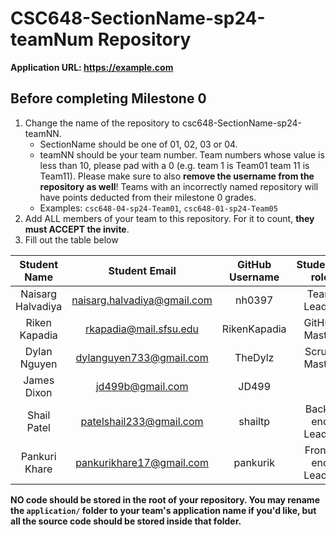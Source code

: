 # CSC648-SectionName-sp24-teamNum Repository

**Application URL: <https://example.com>**

## Before completing Milestone 0

1. Change the name of the repository to csc648-SectionName-sp24-teamNN.
   - SectionName should be one of 01, 02, 03 or 04.
   - teamNN should be your team number. Team numbers whose value is less than
     10, please pad with a 0 (e.g. team 1 is Team01 team 11 is Team11). Please
     make sure to also **remove the username from the repository as well**!
     Teams with an incorrectly named repository will have points deducted from
     their milestone 0 grades.
   - Examples: `csc648-04-sp24-Team01`, `csc648-01-sp24-Team05`
2. Add ALL members of your team to this repository. For it to count, **they must
   ACCEPT the invite**.
3. Fill out the table below

| Student Name          | Student Email                   | GitHub Username  | Student's role       |
| :-------------------: | :-----------------------------: | :-------------:  | :------------------: |
|   Naisarg Halvadiya   |   naisarg.halvadiya@gmail.com   |   nh0397         |   Team Leader        |
|   Riken Kapadia       |   rkapadia@mail.sfsu.edu        |   RikenKapadia   |   GitHub Master      |
|   Dylan Nguyen        |   dylanguyen733@gmail.com       |   TheDylz        |   Scrum Master       |
|   James Dixon         |   jd499b@gmail.com              |   JD499          |                      |
|   Shail Patel         |   patelshail233@gmail.com       |   shailtp        |   Back-end Leader    |
|   Pankuri Khare       |   pankurikhare17@gmail.com      |   pankurik       |   Front-end Leader   |

**NO code should be stored in the root of your repository. You may rename the
`application/` folder to your team's application name if you'd like, but all the
source code should be stored inside that folder.**
